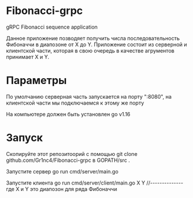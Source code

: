 # Fibonacci-grpc
gRPC Fibonacci sequence application

Данное приложение позводяет получить числа последовательность Фибоначчи в диапозоне от X до Y.
Приложение состоит из серверной и клиентской части, которая в свою очередь в качестве агрументов принимает X и Y.
# Параметры 
По умолчанию серверная часть запускается на порту ":8080", на клиентской части мы подключаемся к этому же порту

На компьютере должен быть установлен go v1.16

# Запуск
Скопируйте этот репозитоорий с помощью git clone github.com/Gr1nc4/Fibonacci-grpc в GOPATH/src .

Запустите сервер go run cmd/server/main.go 

Запустите клиента go run cmd/server/client/main.go X Y //-------------- где X и Y это диапозон для ряда Фибоначчи
